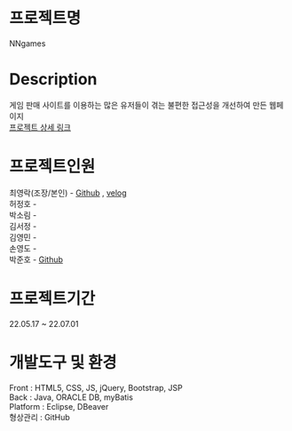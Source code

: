 # 프로젝트명 <br>
NNgames
# Description <br>
게임 판매 사이트를 이용하는 많은 유저들이 겪는 불편한 접근성을 개선하여 만든 웹페이지<br>
[프로젝트 상세 링크](https://velog.io/@mandarine_punch/Project-NNgame-%EA%B2%8C%EC%9E%84-%ED%8C%90%EB%A7%A4-%EC%82%AC%EC%9D%B4%ED%8A%B8)<br>
# 프로젝트인원 <br>
  최영락(조장/본인) - [Github](https://github.com/MandarinePunch) , [velog](https://velog.io/@mandarine_punch) <br>
  허정호 - <br>
  박소림 - <br>
  김서정 - <br>
  김영민 - <br>
  손영도 - <br>
  박준호 - [Github](https://github.com/Moulru)<br>
# 프로젝트기간 <br>
22.05.17 ~ 22.07.01
# 개발도구 및 환경 <br>
  Front : HTML5, CSS, JS, jQuery, Bootstrap, JSP <br>
  Back : Java, ORACLE DB, myBatis <br>
  Platform : Eclipse, DBeaver <br>
  형상관리 : GitHub <br>
